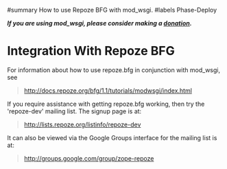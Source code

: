 ﻿#summary How to use Repoze BFG with mod\_wsgi.
#labels Phase-Deploy

_**If you are using mod\_wsgi, please consider making a
[donation](HowToContributeBack.md).**_

# Integration With Repoze BFG #

For information about how to use repoze.bfg in conjunction with mod\_wsgi, see

> http://docs.repoze.org/bfg/1.1/tutorials/modwsgi/index.html

If you require assistance with getting repoze.bfg working, then try the
'repoze-dev' mailing list. The signup page is at:

> http://lists.repoze.org/listinfo/repoze-dev

It can also be viewed via the Google Groups interface for the mailing list
is at:

> http://groups.google.com/group/zope-repoze